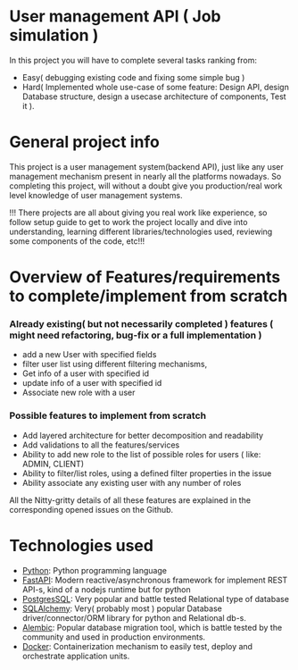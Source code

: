 # User management API ( Job simulation )
In this project you will have to complete several tasks ranking from:
- Easy( debugging existing code and fixing some simple bug )
- Hard( Implemented whole use-case of some feature: Design API, design Database structure, design a usecase architecture of components,
Test it ).

# General project info
This project is a user management system(backend API), just like any user management mechanism present in nearly all
the platforms nowadays.
So completing this project, will without a doubt give you production/real work level knowledge of
user management systems.

!!! There projects are all about giving you real work like experience, so follow setup guide to get to work the project locally
and dive into understanding, learning different libraries/technologies used, reviewing some components of the code, etc!!!

# Overview of Features/requirements to complete/implement from scratch 
### Already existing( but not necessarily completed ) features ( might need refactoring, bug-fix or a full implementation )
- add a new User with specified fields
- filter user list using different filtering mechanisms,
- Get info of a user with specified id
- update info of a user with specified id
- Associate new role with a user
### Possible features to implement from scratch
- Add layered architecture for better decomposition and readability
- Add validations to all the features/services
- Ability to add new role to the list of possible roles for users ( like: ADMIN, CLIENT)
- Ability to filter/list roles, using a defined filter properties in the issue
- Ability associate any existing user with any number of roles

All the Nitty-gritty details of all these features are explained in the corresponding opened issues on the Github.

# Technologies used
- [Python](https://docs.python.org/3/): Python programming language
- [FastAPI](https://fastapi.tiangolo.com/): Modern reactive/asynchronous framework for implement REST API-s, kind of a nodejs runtime but for python
- [PostgresSQL](https://www.postgresql.org/docs/current/index.html): Very popular and battle tested Relational type of database
- [SQLAlchemy](https://docs.sqlalchemy.org/en/14/tutorial/): Very( probably most ) popular Database driver/connector/ORM library for python and Relational db-s.
- [Alembic](https://alembic.sqlalchemy.org/en/latest/): Popular database migration tool, which is battle tested by the community and used in production environments.
- [Docker](https://docs.docker.com/get-started/): Containerization mechanism to easily test, deploy and orchestrate application units.